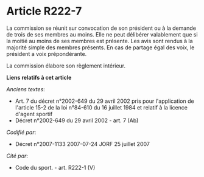# Article R222-7

La commission se réunit sur convocation de son président ou à la demande de trois de ses membres au moins. Elle ne peut
délibérer valablement que si la moitié au moins de ses membres est présente. Les avis sont rendus à la majorité simple des
membres présents. En cas de partage égal des voix, le président a voix prépondérante.

La commission élabore son règlement intérieur.

**Liens relatifs à cet article**

_Anciens textes_:

  - Art. 7 du décret n°2002-649 du 29 avril 2002 pris pour l'application de l'article 15-2 de la loi n°84-610 du 16 juillet 1984 et relatif à la licence d'agent sportif
  - Décret n°2002-649 du 29 avril 2002 - art. 7 (Ab)

_Codifié par_:

  - Décret n°2007-1133 2007-07-24 JORF 25 juillet 2007

_Cité par_:

  - Code du sport. - art. R222-1 (V)
